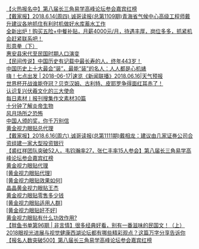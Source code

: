   
[【火热报名中】第八届长三角易学高峰论坛参会嘉宾红榜](http://www.dianyue.me/archives/878/khhsnzgefas11i64/)  
[【戴家报】2018.6.14(周四),诚哥读报(总第1109期)青海省气候中心高级工程师戴升建议各地抓住有利时机做好水库蓄水工作](http://www.dianyue.me/archives/695/nxe2jv6i0o8o8k8o/)  
[全新出炉！购买五险+中餐补贴，月薪4000元/月，待遇丰厚，岗位多多，抓紧机会赶紧联系吧！](http://www.dianyue.me/archives/375/67nl564ze6xqwz6e/)  
[形意拳（下）](http://www.dianyue.me/archives/033/pzmukrnzwffft87p/)  
[惠安县宋代至民国时期人口演变](http://www.dianyue.me/archives/522/ldf109wfi5ltbwe2/)  
[【民间传说】中国历史有记载中最长寿的人，终年443岁！](http://www.dianyue.me/archives/840/3l98lgtkf0fkme0g/)  
[中国历史上十大最会“装”，最能“装”的名人：人人都是心机婊](http://www.dianyue.me/archives/914/2lvxj54rs8yezi3f/)  
[嗨！七点出发 | 2018-06-17|速览《新闻联播》2018.06.16|天气预报](http://www.dianyue.me/archives/315/layeykismbx1mzmz/)  
[世界杯开战谁能夺冠？贝克汉姆、古利特、皮耶罗争得面红耳赤了！](http://www.dianyue.me/archives/091/348o0i9wfzqnhmlu/)  
[认识复兴伏羲文化的三大使命](http://www.dianyue.me/archives/567/v3ndaa2gr89x10gg/)  
[每日素材丨报刊搜集作文素材30篇](http://www.dianyue.me/archives/192/jktvowfkufxsb1ff/)  
[十分钟了解炎帝生物](http://www.dianyue.me/archives/805/kdgphlc3dygyu256/)  
[风月场所之恐怖](http://www.dianyue.me/archives/312/t1391906fjq4aic1/)  
[中国人颁的奖，你千万别信](http://www.dianyue.me/archives/140/3194vxg3v7nuk1ho/)  
[黄金视力眼贴总代理](http://www.dianyue.me/archives/948/2ir2dw50fnw5frs0/)  
[【戴家报】2018.6.16(周六),诚哥读报(总第1111期)戴相龙：建议由几家证券公司合资组建一家大型投资银行](http://www.dianyue.me/archives/701/93tdpwx3k4un7eoe/)  
[【裘红祥团队突破52人，韦钧瀚率27，张仁丰率15人参会】第八届长三角易学高峰论坛参会嘉宾红榜](http://www.dianyue.me/archives/877/g508cbt2bno0wbsw/)  
[黄金视力眼贴代理](http://www.dianyue.me/archives/037/mm7mwono9v3l2lkc/)  
[[黄金视力眼贴代理]](http://www.dianyue.me/archives/721/52kypm8rbv39ttn4/)  
[[黄金视力眼贴效果如何]](http://www.dianyue.me/archives/721/z35bupzoz663mar7/)  
[晶晶黄金视力眼贴王杰](http://www.dianyue.me/archives/948/1c88h900rp058lie/)  
[黄金视力眼贴零售多少钱](http://www.dianyue.me/archives/948/enych9cv9pbjbttx/)  
[[黄金视力眼贴适用人群]](http://www.dianyue.me/archives/721/efotubk89efbt490/)  
[[黄金视力眼贴好不好]](http://www.dianyue.me/archives/721/r0h2wd977qt1tesk/)  
[黄金视力眼贴有什么功效作用?](http://www.dianyue.me/archives/949/9qvae653ju8c6kun/)  
[【胖鱼书单第96期 | 非言情】很多经典好看，别有一番滋味的民国文！（上）](http://www.dianyue.me/archives/721/m8h6k8hkx91898u2/)  
[2018眼视光进展与视觉健康西湖论坛都有哪些精彩观点？这篇万字分享告诉你](http://www.dianyue.me/archives/369/z1f452nfpxzae8le/)  
[【报名人数突破500】第八届长三角易学高峰论坛参会嘉宾红榜](http://www.dianyue.me/archives/879/i4grnmtp90dfx8wk/)